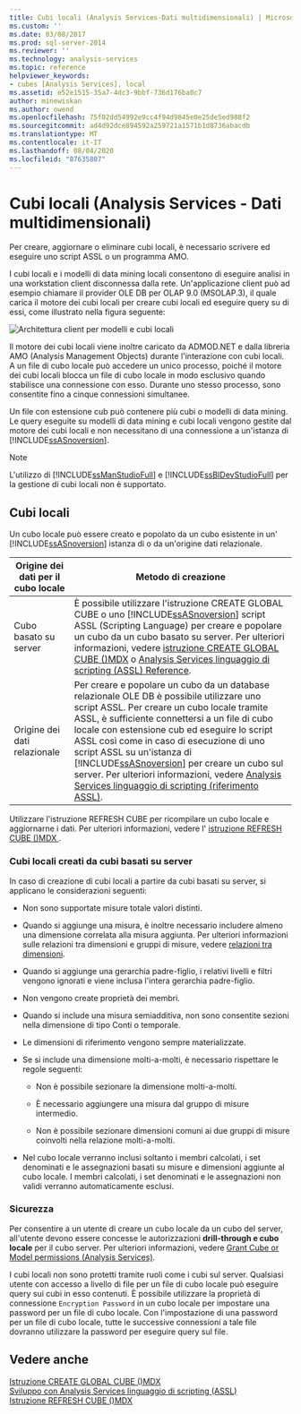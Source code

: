 ```yaml
---
title: Cubi locali (Analysis Services-Dati multidimensionali) | Microsoft Docs
ms.custom: ''
ms.date: 03/08/2017
ms.prod: sql-server-2014
ms.reviewer: ''
ms.technology: analysis-services
ms.topic: reference
helpviewer_keywords:
- cubes [Analysis Services], local
ms.assetid: e52e1515-35a7-4dc3-9bbf-736d176ba0c7
author: minewiskan
ms.author: owend
ms.openlocfilehash: 75f02dd54992e9cc4f94d9845e0e25de5ed988f2
ms.sourcegitcommit: ad4d92dce894592a259721a1571b1d8736abacdb
ms.translationtype: MT
ms.contentlocale: it-IT
ms.lasthandoff: 08/04/2020
ms.locfileid: "87635807"
---
```

# <a name="local-cubes-analysis-services---multidimensional-data"></a>Cubi locali (Analysis Services - Dati multidimensionali)
  Per creare, aggiornare o eliminare cubi locali, è necessario scrivere ed eseguire uno script ASSL o un programma AMO.  
  
 I cubi locali e i modelli di data mining locali consentono di eseguire analisi in una workstation client disconnessa dalla rete. Un'applicazione client può ad esempio chiamare il provider OLE DB per OLAP 9.0 (MSOLAP.3), il quale carica il motore dei cubi locali per creare cubi locali ed eseguire query su di essi, come illustrato nella figura seguente:  
  
 ![Architettura client per modelli e cubi locali](../../../analysis-services/dev-guide/media/as-localcubearch9.gif "Architettura client per modelli e cubi locali")  
  
 Il motore dei cubi locali viene inoltre caricato da ADMOD.NET e dalla libreria AMO (Analysis Management Objects) durante l'interazione con cubi locali. A un file di cubo locale può accedere un unico processo, poiché il motore dei cubi locali blocca un file di cubo locale in modo esclusivo quando stabilisce una connessione con esso. Durante uno stesso processo, sono consentite fino a cinque connessioni simultanee.  
  
 Un file con estensione cub può contenere più cubi o modelli di data mining. Le query eseguite su modelli di data mining e cubi locali vengono gestite dal motore dei cubi locali e non necessitano di una connessione a un'istanza di [!INCLUDE[ssASnoversion](../../../includes/ssasnoversion-md.md)].  
  
> [!NOTE]  
>  L'utilizzo di [!INCLUDE[ssManStudioFull](../../../includes/ssmanstudiofull-md.md)] e [!INCLUDE[ssBIDevStudioFull](../../../includes/ssbidevstudiofull-md.md)] per la gestione di cubi locali non è supportato.  
  
## <a name="local-cubes"></a>Cubi locali  
 Un cubo locale può essere creato e popolato da un cubo esistente in un' [!INCLUDE[ssASnoversion](../../../includes/ssasnoversion-md.md)] istanza di o da un'origine dati relazionale.  
  
|Origine dei dati per il cubo locale|Metodo di creazione|  
|------------------------------------|---------------------|  
|Cubo basato su server|È possibile utilizzare l'istruzione CREATE GLOBAL CUBE o uno [!INCLUDE[ssASnoversion](../../../includes/ssasnoversion-md.md)] script ASSL (Scripting Language) per creare e popolare un cubo da un cubo basato su server. Per ulteriori informazioni, vedere [istruzione CREATE GLOBAL CUBE &#40;&#41;MDX](/sql/mdx/mdx-data-definition-create-global-cube) o [Analysis Services linguaggio di scripting &#40;ASSL&#41; Reference](https://docs.microsoft.com/bi-reference/assl/analysis-services-scripting-language-assl-for-xmla).|  
|Origine dei dati relazionale|Per creare e popolare un cubo da un database relazionale OLE DB è possibile utilizzare uno script ASSL. Per creare un cubo locale tramite ASSL, è sufficiente connettersi a un file di cubo locale con estensione cub ed eseguire lo script ASSL così come in caso di esecuzione di uno script ASSL su un'istanza di [!INCLUDE[ssASnoversion](../../../includes/ssasnoversion-md.md)] per creare un cubo sul server. Per ulteriori informazioni, vedere [Analysis Services linguaggio di scripting &#40;riferimento ASSL&#41;](https://docs.microsoft.com/bi-reference/assl/analysis-services-scripting-language-assl-for-xmla).|  
  
 Utilizzare l'istruzione REFRESH CUBE per ricompilare un cubo locale e aggiornarne i dati. Per ulteriori informazioni, vedere l' [istruzione REFRESH CUBE &#40;&#41;MDX ](/sql/mdx/mdx-data-definition-refresh-cube).  
  
### <a name="local-cubes-created-from-server-based-cubes"></a>Cubi locali creati da cubi basati su server  
 In caso di creazione di cubi locali a partire da cubi basati su server, si applicano le considerazioni seguenti:  
  
-   Non sono supportate misure totale valori distinti.  
  
-   Quando si aggiunge una misura, è inoltre necessario includere almeno una dimensione correlata alla misura aggiunta. Per ulteriori informazioni sulle relazioni tra dimensioni e gruppi di misure, vedere [relazioni tra dimensioni](../../multidimensional-models-olap-logical-cube-objects/dimension-relationships.md).  
  
-   Quando si aggiunge una gerarchia padre-figlio, i relativi livelli e filtri vengono ignorati e viene inclusa l'intera gerarchia padre-figlio.  
  
-   Non vengono create proprietà dei membri.  
  
-   Quando si include una misura semiadditiva, non sono consentite sezioni nella dimensione di tipo Conti o temporale.  
  
-   Le dimensioni di riferimento vengono sempre materializzate.  
  
-   Se si include una dimensione molti-a-molti, è necessario rispettare le regole seguenti:  
  
    -   Non è possibile sezionare la dimensione molti-a-molti.  
  
    -   È necessario aggiungere una misura dal gruppo di misure intermedio.  
  
    -   Non è possibile sezionare dimensioni comuni ai due gruppi di misure coinvolti nella relazione molti-a-molti.  
  
-   Nel cubo locale verranno inclusi soltanto i membri calcolati, i set denominati e le assegnazioni basati su misure e dimensioni aggiunte al cubo locale. I membri calcolati, i set denominati e le assegnazioni non validi verranno automaticamente esclusi.  
  
### <a name="security"></a>Sicurezza  
 Per consentire a un utente di creare un cubo locale da un cubo del server, all'utente devono essere concesse le autorizzazioni **drill-through e cubo locale** per il cubo server. Per ulteriori informazioni, vedere [Grant Cube or Model permissions &#40;Analysis Services&#41;](../../multidimensional-models/grant-cube-or-model-permissions-analysis-services.md).  
  
 I cubi locali non sono protetti tramite ruoli come i cubi sul server. Qualsiasi utente con accesso a livello di file per un file di cubo locale può eseguire query sui cubi in esso contenuti. È possibile utilizzare la proprietà di connessione `Encryption Password` in un cubo locale per impostare una password per un file di cubo locale. Con l'impostazione di una password per un file di cubo locale, tutte le successive connessioni a tale file dovranno utilizzare la password per eseguire query sul file.  
  
## <a name="see-also"></a>Vedere anche  
 [Istruzione CREATE GLOBAL CUBE &#40;&#41;MDX](/sql/mdx/mdx-data-definition-create-global-cube)   
 [Sviluppo con Analysis Services linguaggio di scripting &#40;ASSL&#41;](../scripting-language-assl/developing-with-analysis-services-scripting-language-assl.md)   
 [Istruzione REFRESH CUBE &#40;&#41;MDX](/sql/mdx/mdx-data-definition-refresh-cube)  
  
  
